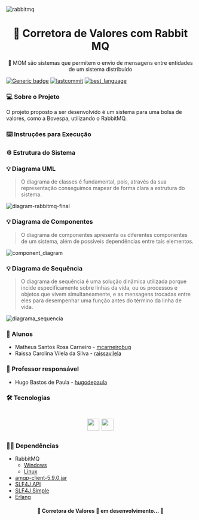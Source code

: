 ![rabbitmq](https://user-images.githubusercontent.com/30940498/93145199-200c8080-f6c2-11ea-9301-eea15d5b0a5b.gif)

<h1 align="center">
    <span href="">🔗 Corretora de Valores com Rabbit MQ </span>
</h1>
<p align="center">🚀 MOM são sistemas que permitem o envio de mensagens entre entidades de um sistema distribuído </p>

[![Generic badge](https://img.shields.io/github/issues/PUC-ES-LDAMD/bovespa-rabbitmq-matheus-raissa)](https://shields.io/)
[![lastcommit](https://img.shields.io/github/last-commit/PUC-ES-LDAMD/bovespa-rabbitmq-matheus-raissa)](https://shields.io/)
[![best_language](https://img.shields.io/github/languages/top/PUC-ES-LDAMD/bovespa-rabbitmq-matheus-raissa)](https://shields.io/)

### 💻 Sobre o Projeto

O projeto proposto a ser desenvolvido é um sistema para uma bolsa de valores, como a Bovespa, utilizando o RabbitMQ.

### ⌨️ Instruções para Execução 

### ⚙️ Estrutura do Sistema

### 💡 Diagrama UML

> O diagrama de classes é fundamental, pois, através da sua representação conseguimos mapear de forma clara a estrutura do sistema.

![diagram-rabbitmq-final](https://user-images.githubusercontent.com/30940498/93935143-8f095b00-fcfa-11ea-895c-026407691dac.png)

### 💡 Diagrama de Componentes

> O diagrama de componentes apresenta os diferentes componentes de um sistema, além de possíveis dependências entre tais elementos.

![component_diagram](https://user-images.githubusercontent.com/30940498/93944897-39d64500-fd0c-11ea-830d-9eabbba753e8.png)

### 💡 Diagrama de Sequência

> O diagrama de sequência é uma solução dinâmica utilizada porque incide especificamente sobre linhas da vida, ou os processos e objetos que vivem simultaneamente, e as mensagens trocadas entre eles para desempenhar uma função antes do término da linha de vida.

![diagrama_sequencia](https://user-images.githubusercontent.com/30940498/93939190-cda21400-fd00-11ea-8a2c-5f2bd4bc2fb8.png)

### :busts_in_silhouette: Alunos

* Matheus Santos Rosa Carneiro - [mcarneirobug](https://github.com/mcarneirobug)
* Raissa Carolina Vilela da Silva - [raissavilela](https://github.com/raissavilela)

### 📝 Professor responsável

* Hugo Bastos de Paula - [hugodepaula](https://github.com/hugodepaula)

### 🛠 Tecnologias

<h1 align="center"> 	
<a href="https://www.java.com/pt_BR/"><img height="32" width="32" src="https://cdn.jsdelivr.net/npm/simple-icons@v3/icons/rabbitmq.svg" /></a> 
<a href="https://www.rabbitmq.com/"><img height="32" width="32" src="https://cdn.jsdelivr.net/npm/simple-icons@v3/icons/java.svg" /></a> 
</h1>

### ✋🏻 Dependências

- RabbitMQ
   - [Windows](https://www.rabbitmq.com/install-windows.html)
   - [Linux](https://www.rabbitmq.com/install-debian.html)
- [amqp-client-5.9.0.jar](https://www.rabbitmq.com/java-client.html)
- [SLF4J API](https://www.rabbitmq.com/tutorials/tutorial-one-java.html)
- [SLF4J Simple](https://www.rabbitmq.com/tutorials/tutorial-one-java.html)
- [Erlang](https://www.erlang.org/downloads)

<h4 align="center"> 
	🚧 Corretora de Valores 🚀 em desenvolvimento... 🚧
</h4>
